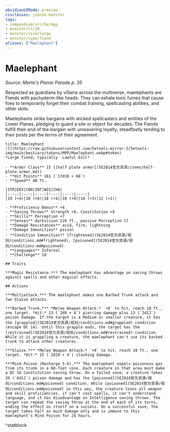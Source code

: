 ```yaml
---
obsidianUIMode: preview
cssclasses: json5e-monster
tags:
- compendium/src/5e/mpp
- monster/cr/10
- monster/size/large
- monster/type/fiend
aliases: ["Maelephant"]
---
```

# Maelephant
*Source: Morte's Planar Parade p. 35*  

Respected as guardians by villains across the multiverse, maelephants are Fiends with pachyderm-like heads. They can exhale toxic fumes that cause foes to temporarily forget their combat training, spellcasting abilities, and other skills.

Maelephants strike bargains with wicked spellcasters and entities of the Lower Planes, pledging to guard a site or object for decades. The Fiends fulfill their end of the bargain with unwavering loyalty, steadfastly tending to their posts per the terms of their agreement.

```ad-statblock
title: Maelephant
![](https://raw.githubusercontent.com/5etools-mirror-2/5etools-img/main/bestiary/tokens/MPP/Maelephant.webp#token)
*Large fiend, typically  Lawful Evil*

- **Armor Class** 15 ([half plate armor](5E2014官方资源/items/half-plate-armor.md))
- **Hit Points** 161 (`17d10 + 68`)
- **Speed** 40 ft.

|STR|DEX|CON|INT|WIS|CHA|
|:---:|:---:|:---:|:---:|:---:|:---:|
|19 (+4)|10 (+0)|18 (+4)|10 (+0)|16 (+3)|12 (+1)|

- **Proficiency Bonus** +4
- **Saving Throws** Strength +8, Constitution +8
- **Skills** Perception +7
- **Senses** darkvision 120 ft., passive Perception 17
- **Damage Resistances** acid, fire, lightning
- **Damage Immunities** poison
- **Condition Immunities** [frightened](5E2014官方资源/规则/conditions.md#frightened), [poisoned](5E2014官方资源/规则/conditions.md#poisoned)
- **Languages** Infernal
- **Challenge** 10

## Traits

***Magic Resistance.*** The maelephant has advantage on saving throws against spells and other magical effects.

## Actions

***Multiattack.*** The maelephant makes one Barbed Trunk attack and two Glaive attacks.

***Barbed Trunk.*** *Melee Weapon Attack:* `+8` to hit, reach 10 ft., one target. *Hit:* 13 (`2d8 + 4`) piercing damage plus 13 (`2d12`) poison damage. If the target is a Medium or smaller creature, it has the [grappled](5E2014官方资源/规则/conditions.md#grappled) condition (escape DC 14). Until this grapple ends, the target has the [restrained](5E2014官方资源/规则/conditions.md#restrained) condition. While it is grappling a creature, the maelephant can't use its barbed trunk to attack other creatures.

***Glaive.*** *Melee Weapon Attack:* `+8` to hit, reach 10 ft., one target. *Hit:* 15 (`2d10 + 4`) slashing damage.

***Mind Poison (Recharge 5-6).*** The maelephant expels poisonous gas from its trunk in a 60-foot cone. Each creature in that area must make a DC 16 Constitution saving throw. On a failed save, a creature takes 39 (`6d12`) poison damage and has the [poisoned](5E2014官方资源/规则/conditions.md#poisoned) condition. While [poisoned](5E2014官方资源/规则/conditions.md#poisoned) in this way, the creature loses all weapon and skill proficiencies, it can't cast spells, it can't understand language, and it has disadvantage on Intelligence saving throws. The target can repeat the saving throw at the end of each of its turns, ending the effect on itself on a success. On a successful save, the target takes half as much damage only and is immune to this maelephant's Mind Poison for 24 hours.
```
^statblock